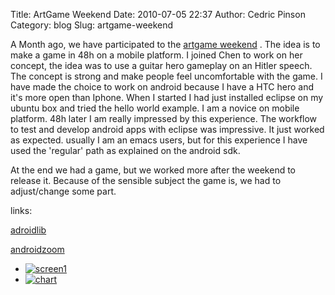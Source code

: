 Title: ArtGame Weekend
Date: 2010-07-05 22:37
Author: Cedric Pinson
Category: blog
Slug: artgame-weekend

A Month ago, we have participated to the [artgame
weekend](http://artgameweekend.com/) . The idea is to make a game in 48h
on a mobile platform. I joined Chen to work on her concept, the idea was
to use a guitar hero gameplay on an Hitler speech. The concept is strong
and make people feel uncomfortable with the game.
I have made the choice to work on android because I have a HTC hero and
it's more open than Iphone. When I started I had just installed eclipse
on my ubuntu box and tried the hello world example. I am a novice on
mobile platform. 48h later I am really impressed by this experience.
The workflow to test and develop android apps with eclipse was
impressive. It just worked as expected. usually I am an emacs users, but
for this experience I have used the 'regular' path as explained on the
android sdk.

At the end we had a game, but we worked more after the weekend to
release it. Because of the sensible subject the game is, we had to
adjust/change some part.

links:

[adroidlib](http://www.androlib.com/android.application.com-artgame-triumph-jxACz.aspx)

[androidzoom](http://www.androidzoom.com/android\_games/casual/triumph-of-the-word\_ijqc.html)

-   [![](media/2010/07/screen1-300x169.jpg "screen1")](http://www.youtube.com/watch?v=roN9HsVh1zo)
-   [![](media/2010/07/chart-300x168.jpg "chart")](http://market.android.com/details?id=com.artgame.triumph)
